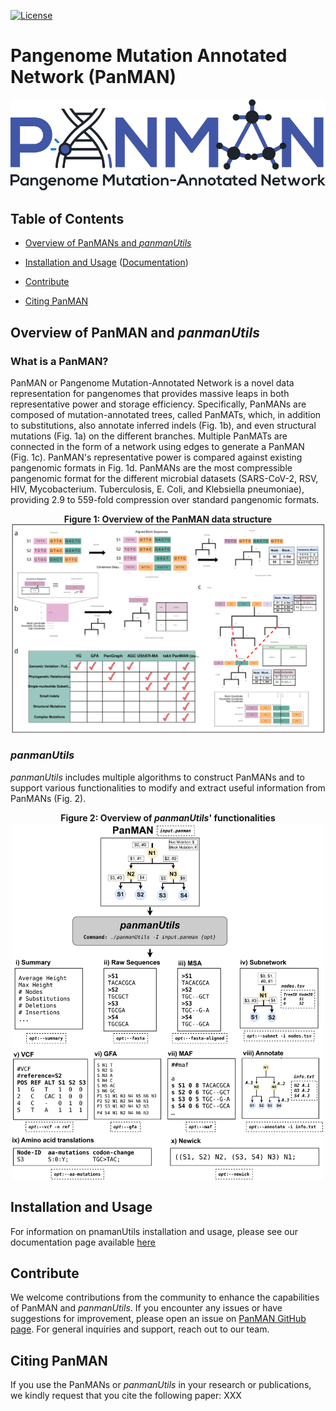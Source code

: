 [license-badge]: https://img.shields.io/badge/License-MIT-yellow.svg 
[license-link]: https://github.com/TurakhiaLab/panman/LICENSE
[![License][license-badge]][license-link]
<!-- [![DOI](https://zenodo.org/badge/1.svg)](https://zenodo.org/badge/latestdoi/1) -->

# Pangenome Mutation Annotated Network (PanMAN)
<div align="center">
  <img src="docs/images/logo.svg"/>
</div>

## Table of Contents
- [Overview of PanMANs and <i>panmanUtils</i>](#overview)
- [Installation and Usage](#install) ([Documentation](https://turakhia.ucsd.edu/panman/))

- [Contribute](#contributions)
- [Citing PanMAN](#cite_panman)

## <a name="overview"></a> Overview of PanMAN and <i>panmanUtils</i> <br>
### What is a PanMAN?
PanMAN or Pangenome Mutation-Annotated Network is a novel data representation for pangenomes that provides massive leaps in both representative power and storage efficiency. Specifically, PanMANs are composed of mutation-annotated trees, called PanMATs, which, in addition to substitutions, also annotate inferred indels (Fig. 1b), and even structural mutations (Fig. 1a) on the different branches. Multiple PanMATs are connected in the form of a network using edges to generate a PanMAN (Fig. 1c). PanMAN's representative power is compared against existing pangenomic formats in Fig. 1d. PanMANs are the most compressible pangenomic format for the different microbial datasets (SARS-CoV-2, RSV, HIV, Mycobacterium. Tuberculosis, E. Coli, and Klebsiella pneumoniae), providing 2.9 to 559-fold compression over standard pangenomic formats. 
<div align="center">
    <div><b>Figure 1: Overview of the PanMAN data structure</b></div>
    <img src="docs/images/panman.svg" width="500"/>
</div>

### <i><b>panmanUtils</b></i>
<i>panmanUtils</i> includes multiple algorithms to construct PanMANs and to support various functionalities to modify and extract useful information from PanMANs (Fig. 2).

<!-- #### PanMAN constrution

<div align="center">
 <div><b>Figure 2: PanMAN construction pipeline using panmanUtils</b></div>
 <img src="docs/images/construct.svg" width="500"/>
</div> -->

<div align="center">
    <div><b>Figure 2: Overview of <i>panmanUtils</i>' functionalities</b></div>
    <img src="docs/images/utility.svg" width="500"/>
</div>


## <a name="install"></a> Installation and Usage <br>
For information on pnamanUtils installation and usage, please see our documentation page available [here](https://turakhia.ucsd.edu/panman/)

## <a name="contri"></a> Contribute <br>
We welcome contributions from the community to enhance the capabilities of PanMAN and <i>panmanUtils</i>. If you encounter any issues or have suggestions for improvement, please open an issue on [PanMAN GitHub page](https://github.com/TurakhiaLab/panman). For general inquiries and support, reach out to our team.

## <a name="cite_panman"></a> Citing PanMAN <br>
If you use the PanMANs or <i>panmanUtils</i> in your research or publications, we kindly request that you cite the following paper: XXX